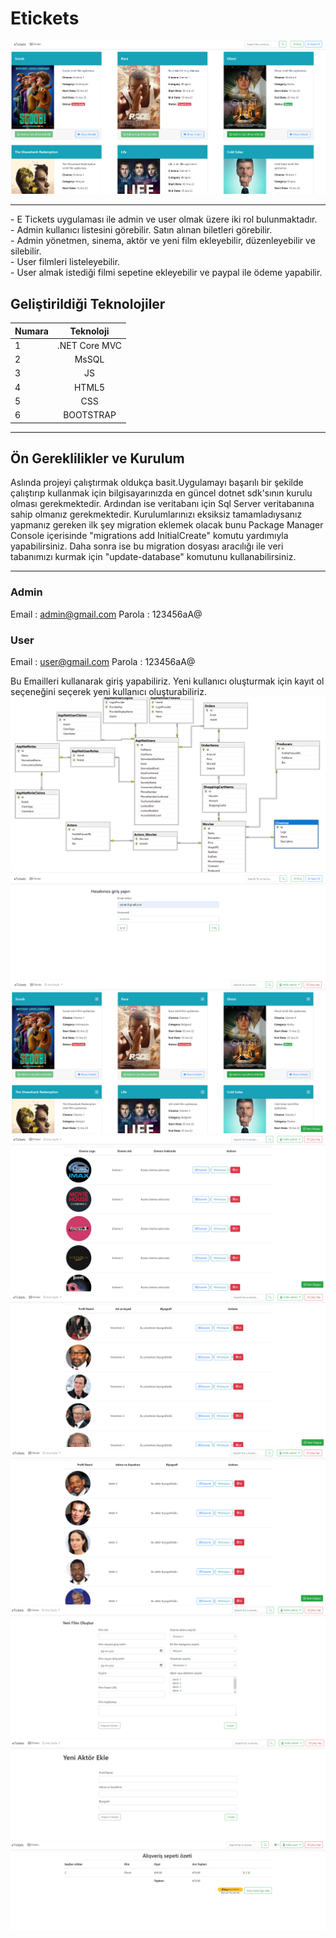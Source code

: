 # Etickets
![Kodluyoruz Logo](images/1.png)
 
<hr/>
- E Tickets uygulaması ile admin ve user olmak üzere iki rol bulunmaktadır. <br>
- Admin kullanıcı listesini görebilir. Satın alınan biletleri görebilir. <br>
- Admin yönetmen, sinema, aktör ve yeni film ekleyebilir, düzenleyebilir ve silebilir.<br>
- User filmleri listeleyebilir. <br>
- User almak istediği filmi sepetine ekleyebilir ve paypal ile ödeme yapabilir.<br>

## Geliştirildiği Teknolojiler
| Numara | Teknoloji | 
| :--- | :---: | 
| 1 | .NET Core MVC |
| 2 | MsSQL |
| 3 | JS |
| 4 | HTML5 |
| 5 | CSS  |
| 6 | BOOTSTRAP |
<hr/>

## Ön Gereklilikler ve Kurulum
Aslında projeyi çalıştırmak oldukça basit.Uygulamayı başarılı bir şekilde çalıştırıp kullanmak için bilgisayarınızda en güncel dotnet sdk'sının kurulu olması gerekmektedir. Ardından ise veritabanı için Sql Server veritabanına sahip olmanız gerekmektedir. Kurulumlarınızı eksiksiz tamamladıysanız yapmanız gereken ilk şey migration eklemek olacak bunu Package Manager Console içerisinde "migrations add InitialCreate" komutu yardımıyla yapabilirsiniz. Daha sonra ise bu migration dosyası aracılığı ile veri tabanımızı kurmak için "update-database" komutunu kullanabilirsiniz.

<hr/>

### Admin 

Email : admin@gmail.com
Parola : 123456aA@

### User 
Email : user@gmail.com
Parola : 123456aA@

Bu Emailleri kullanarak giriş yapabiliriz. Yeni kullanıcı oluşturmak için kayıt ol seçeneğini seçerek yeni kullanıcı oluşturabiliriz.
![Kodluyoruz Logo](images/sql.png)
![Kodluyoruz Logo](images/login.png)
![Kodluyoruz Logo](images/admin1.png)
![Kodluyoruz Logo](images/admin2.png)
![Kodluyoruz Logo](images/admin3.png)
![Kodluyoruz Logo](images/admin4.png)
![Kodluyoruz Logo](images/admin5.png)
![Kodluyoruz Logo](images/admin6.png)
![Kodluyoruz Logo](images/User1.png)
